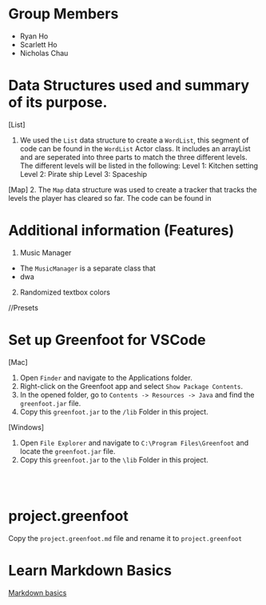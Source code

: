 
# Group Members
- Ryan Ho 
- Scarlett Ho 
- Nicholas Chau

# Data Structures used and summary of its purpose.

[List]
1. We used the `List` data structure to create a `WordList`, this segment of code can be found in the `WordList` Actor class. It includes an arrayList and are seperated into three parts to match the three different levels. The different levels will be listed in the following: 
Level 1: Kitchen setting
Level 2: Pirate ship
Level 3: Spaceship

[Map]
2. The `Map` data structure was used to create a tracker that tracks the levels the player has cleared so far. The code can be found in 

# Additional information (Features)
1. Music Manager 
- The `MusicManager` is a separate class that 
- dwa
2. Randomized textbox colors



//Presets
# Set up Greenfoot for VSCode

[Mac]
1. Open `Finder` and navigate to the Applications folder.
2. Right-click on the Greenfoot app and select `Show Package Contents`.
3. In the opened folder, go to `Contents -> Resources -> Java` and find the `greenfoot.jar` file.
4. Copy this `greenfoot.jar` to the `/lib` Folder in this project.

[Windows]
1. Open `File Explorer` and navigate to `C:\Program Files\Greenfoot` and locate the `greenfoot.jar` file.
2. Copy this `greenfoot.jar` to the `\lib` Folder in this project.

<br>
<br>

# project.greenfoot
Copy the `project.greenfoot.md` file and rename it to `project.greenfoot`

# Learn Markdown Basics
[Markdown basics](https://www.markdownguide.org/getting-started/)
